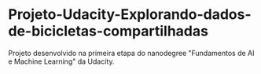 # Projeto-Udacity-Explorando-dados-de-bicicletas-compartilhadas
Projeto desenvolvido na primeira etapa do nanodegree "Fundamentos de AI e Machine Learning" da Udacity.
